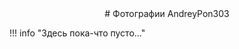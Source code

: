 <center>
# Фотографии AndreyPon303
</center>

!!! info "Здесь пока-что пусто..."

<!--- ## [Курск (X X 2024)](posts/kursk-2024-0X-0X/index.md)-->